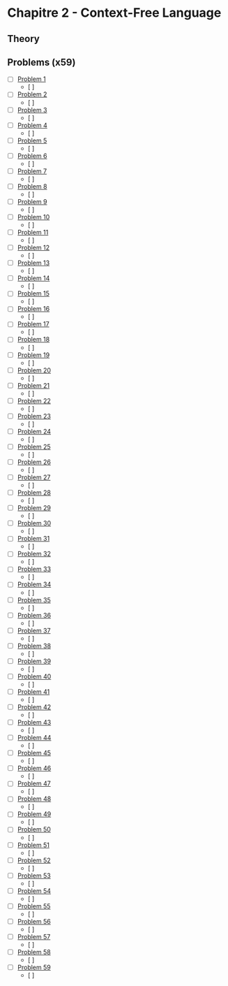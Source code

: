 # Chapitre 2 - Context-Free Language



## Theory



## Problems (x59)


- [ ] [Problem 1](https://github.com/gaurangsaini/sipser-computation-3rd-solutions/blob/master/Chapter%202/1.pdf)
	+ [ ] 
- [ ] [Problem 2](https://github.com/gaurangsaini/sipser-computation-3rd-solutions/blob/master/Chapter%202/2.pdf)
	+ [ ] 
- [ ] [Problem 3](https://github.com/gaurangsaini/sipser-computation-3rd-solutions/blob/master/Chapter%202/3.pdf)
	+ [ ] 
- [ ] [Problem 4](https://github.com/gaurangsaini/sipser-computation-3rd-solutions/blob/master/Chapter%202/4.pdf)
	+ [ ] 
- [ ] [Problem 5](https://github.com/gaurangsaini/sipser-computation-3rd-solutions/blob/master/Chapter%202/5.pdf)
	+ [ ] 
- [ ] [Problem 6](https://github.com/gaurangsaini/sipser-computation-3rd-solutions/blob/master/Chapter%202/6.pdf)
	+ [ ] 
- [ ] [Problem 7](https://github.com/gaurangsaini/sipser-computation-3rd-solutions/blob/master/Chapter%202/7.pdf)
	+ [ ] 
- [ ] [Problem 8](https://github.com/gaurangsaini/sipser-computation-3rd-solutions/blob/master/Chapter%202/8.pdf)
	+ [ ] 
- [ ] [Problem 9](https://github.com/gaurangsaini/sipser-computation-3rd-solutions/blob/master/Chapter%202/9.pdf)
	+ [ ] 
- [ ] [Problem 10](https://github.com/gaurangsaini/sipser-computation-3rd-solutions/blob/master/Chapter%202/10.pdf)
	+ [ ] 
- [ ] [Problem 11](https://github.com/gaurangsaini/sipser-computation-3rd-solutions/blob/master/Chapter%202/11.pdf)
	+ [ ] 
- [ ] [Problem 12](https://github.com/gaurangsaini/sipser-computation-3rd-solutions/blob/master/Chapter%202/12.pdf)
	+ [ ] 
- [ ] [Problem 13](https://github.com/gaurangsaini/sipser-computation-3rd-solutions/blob/master/Chapter%202/13.pdf)
	+ [ ] 
- [ ] [Problem 14](https://github.com/gaurangsaini/sipser-computation-3rd-solutions/blob/master/Chapter%202/14.pdf)
	+ [ ] 
- [ ] [Problem 15](https://github.com/gaurangsaini/sipser-computation-3rd-solutions/blob/master/Chapter%202/15.pdf)
	+ [ ] 
- [ ] [Problem 16](https://github.com/gaurangsaini/sipser-computation-3rd-solutions/blob/master/Chapter%202/16.pdf)
	+ [ ] 
- [ ] [Problem 17](https://github.com/gaurangsaini/sipser-computation-3rd-solutions/blob/master/Chapter%202/17.pdf)
	+ [ ] 
- [ ] [Problem 18](https://github.com/gaurangsaini/sipser-computation-3rd-solutions/blob/master/Chapter%202/18.pdf)
	+ [ ] 
- [ ] [Problem 19](https://github.com/gaurangsaini/sipser-computation-3rd-solutions/blob/master/Chapter%202/19.pdf)
	+ [ ] 
- [ ] [Problem 20](https://github.com/gaurangsaini/sipser-computation-3rd-solutions/blob/master/Chapter%202/20.pdf)
	+ [ ] 
- [ ] [Problem 21](https://github.com/gaurangsaini/sipser-computation-3rd-solutions/blob/master/Chapter%202/21.pdf)
	+ [ ] 
- [ ] [Problem 22](https://github.com/gaurangsaini/sipser-computation-3rd-solutions/blob/master/Chapter%202/22.pdf)
	+ [ ] 
- [ ] [Problem 23](https://github.com/gaurangsaini/sipser-computation-3rd-solutions/blob/master/Chapter%202/23.pdf)
	+ [ ] 
- [ ] [Problem 24](https://github.com/gaurangsaini/sipser-computation-3rd-solutions/blob/master/Chapter%202/24.pdf)
	+ [ ] 
- [ ] [Problem 25](https://github.com/gaurangsaini/sipser-computation-3rd-solutions/blob/master/Chapter%202/25.pdf)
	+ [ ] 
- [ ] [Problem 26](https://github.com/gaurangsaini/sipser-computation-3rd-solutions/blob/master/Chapter%202/26.pdf)
	+ [ ] 
- [ ] [Problem 27](https://github.com/gaurangsaini/sipser-computation-3rd-solutions/blob/master/Chapter%202/27.pdf)
	+ [ ] 
- [ ] [Problem 28](https://github.com/gaurangsaini/sipser-computation-3rd-solutions/blob/master/Chapter%202/28.pdf)
	+ [ ] 
- [ ] [Problem 29](https://github.com/gaurangsaini/sipser-computation-3rd-solutions/blob/master/Chapter%202/29.pdf)
	+ [ ] 
- [ ] [Problem 30](https://github.com/gaurangsaini/sipser-computation-3rd-solutions/blob/master/Chapter%202/30.pdf)
	+ [ ] 
- [ ] [Problem 31](https://github.com/gaurangsaini/sipser-computation-3rd-solutions/blob/master/Chapter%202/31.pdf)
	+ [ ] 
- [ ] [Problem 32](https://github.com/gaurangsaini/sipser-computation-3rd-solutions/blob/master/Chapter%202/32.pdf)
	+ [ ] 
- [ ] [Problem 33](https://github.com/gaurangsaini/sipser-computation-3rd-solutions/blob/master/Chapter%202/33.pdf)
	+ [ ] 
- [ ] [Problem 34](https://github.com/gaurangsaini/sipser-computation-3rd-solutions/blob/master/Chapter%202/34.pdf)
	+ [ ] 
- [ ] [Problem 35](https://github.com/gaurangsaini/sipser-computation-3rd-solutions/blob/master/Chapter%202/35.pdf)
	+ [ ] 
- [ ] [Problem 36](https://github.com/gaurangsaini/sipser-computation-3rd-solutions/blob/master/Chapter%202/36.pdf)
	+ [ ] 
- [ ] [Problem 37](https://github.com/gaurangsaini/sipser-computation-3rd-solutions/blob/master/Chapter%202/37.pdf)
	+ [ ] 
- [ ] [Problem 38](https://github.com/gaurangsaini/sipser-computation-3rd-solutions/blob/master/Chapter%202/38.pdf)
	+ [ ] 
- [ ] [Problem 39](https://github.com/gaurangsaini/sipser-computation-3rd-solutions/blob/master/Chapter%202/39.pdf)
	+ [ ] 
- [ ] [Problem 40](https://github.com/gaurangsaini/sipser-computation-3rd-solutions/blob/master/Chapter%202/40.pdf)
	+ [ ] 
- [ ] [Problem 41](https://github.com/gaurangsaini/sipser-computation-3rd-solutions/blob/master/Chapter%202/41.pdf)
	+ [ ] 
- [ ] [Problem 42](https://github.com/gaurangsaini/sipser-computation-3rd-solutions/blob/master/Chapter%202/42.pdf)
	+ [ ] 
- [ ] [Problem 43](https://github.com/gaurangsaini/sipser-computation-3rd-solutions/blob/master/Chapter%202/43.pdf)
	+ [ ] 
- [ ] [Problem 44](https://github.com/gaurangsaini/sipser-computation-3rd-solutions/blob/master/Chapter%202/44.pdf)
	+ [ ] 
- [ ] [Problem 45](https://github.com/gaurangsaini/sipser-computation-3rd-solutions/blob/master/Chapter%202/45.pdf)
	+ [ ] 
- [ ] [Problem 46](https://github.com/gaurangsaini/sipser-computation-3rd-solutions/blob/master/Chapter%202/46.pdf)
	+ [ ] 
- [ ] [Problem 47](https://github.com/gaurangsaini/sipser-computation-3rd-solutions/blob/master/Chapter%202/47.pdf)
	+ [ ] 
- [ ] [Problem 48](https://github.com/gaurangsaini/sipser-computation-3rd-solutions/blob/master/Chapter%202/48.pdf)
	+ [ ] 
- [ ] [Problem 49](https://github.com/gaurangsaini/sipser-computation-3rd-solutions/blob/master/Chapter%202/49.pdf)
	+ [ ] 
- [ ] [Problem 50](https://github.com/gaurangsaini/sipser-computation-3rd-solutions/blob/master/Chapter%202/50.pdf)
	+ [ ] 
- [ ] [Problem 51](https://github.com/gaurangsaini/sipser-computation-3rd-solutions/blob/master/Chapter%202/51.pdf)
	+ [ ] 
- [ ] [Problem 52](https://github.com/gaurangsaini/sipser-computation-3rd-solutions/blob/master/Chapter%202/52.pdf)
	+ [ ] 
- [ ] [Problem 53](https://github.com/gaurangsaini/sipser-computation-3rd-solutions/blob/master/Chapter%202/53.pdf)
	+ [ ] 
- [ ] [Problem 54](https://github.com/gaurangsaini/sipser-computation-3rd-solutions/blob/master/Chapter%202/54.pdf)
	+ [ ] 
- [ ] [Problem 55](https://github.com/gaurangsaini/sipser-computation-3rd-solutions/blob/master/Chapter%202/55.pdf)
	+ [ ] 
- [ ] [Problem 56](https://github.com/gaurangsaini/sipser-computation-3rd-solutions/blob/master/Chapter%202/56.pdf)
	+ [ ] 
- [ ] [Problem 57](https://github.com/gaurangsaini/sipser-computation-3rd-solutions/blob/master/Chapter%202/57.pdf)
	+ [ ] 
- [ ] [Problem 58](https://github.com/gaurangsaini/sipser-computation-3rd-solutions/blob/master/Chapter%202/58.pdf)
	+ [ ] 
- [ ] [Problem 59](https://github.com/gaurangsaini/sipser-computation-3rd-solutions/blob/master/Chapter%202/59.pdf)
	+ [ ] 



